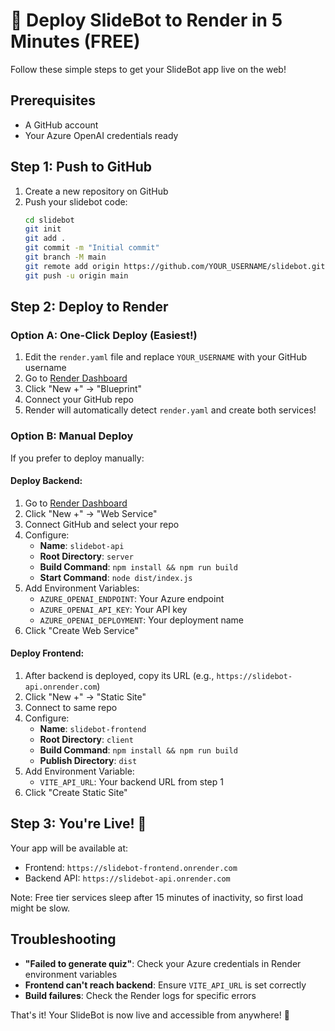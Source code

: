 # 🚀 Deploy SlideBot to Render in 5 Minutes (FREE)

Follow these simple steps to get your SlideBot app live on the web!

## Prerequisites
- A GitHub account
- Your Azure OpenAI credentials ready

## Step 1: Push to GitHub

1. Create a new repository on GitHub
2. Push your slidebot code:
   ```bash
   cd slidebot
   git init
   git add .
   git commit -m "Initial commit"
   git branch -M main
   git remote add origin https://github.com/YOUR_USERNAME/slidebot.git
   git push -u origin main
   ```

## Step 2: Deploy to Render

### Option A: One-Click Deploy (Easiest!)

1. Edit the `render.yaml` file and replace `YOUR_USERNAME` with your GitHub username
2. Go to [Render Dashboard](https://dashboard.render.com/)
3. Click "New +" → "Blueprint"
4. Connect your GitHub repo
5. Render will automatically detect `render.yaml` and create both services!

### Option B: Manual Deploy

If you prefer to deploy manually:

#### Deploy Backend:
1. Go to [Render Dashboard](https://dashboard.render.com/)
2. Click "New +" → "Web Service"
3. Connect GitHub and select your repo
4. Configure:
   - **Name**: `slidebot-api`
   - **Root Directory**: `server`
   - **Build Command**: `npm install && npm run build`
   - **Start Command**: `node dist/index.js`
5. Add Environment Variables:
   - `AZURE_OPENAI_ENDPOINT`: Your Azure endpoint
   - `AZURE_OPENAI_API_KEY`: Your API key
   - `AZURE_OPENAI_DEPLOYMENT`: Your deployment name
6. Click "Create Web Service"

#### Deploy Frontend:
1. After backend is deployed, copy its URL (e.g., `https://slidebot-api.onrender.com`)
2. Click "New +" → "Static Site"
3. Connect to same repo
4. Configure:
   - **Name**: `slidebot-frontend`
   - **Root Directory**: `client`
   - **Build Command**: `npm install && npm run build`
   - **Publish Directory**: `dist`
5. Add Environment Variable:
   - `VITE_API_URL`: Your backend URL from step 1
6. Click "Create Static Site"

## Step 3: You're Live! 🎉

Your app will be available at:
- Frontend: `https://slidebot-frontend.onrender.com`
- Backend API: `https://slidebot-api.onrender.com`

Note: Free tier services sleep after 15 minutes of inactivity, so first load might be slow.

## Troubleshooting

- **"Failed to generate quiz"**: Check your Azure credentials in Render environment variables
- **Frontend can't reach backend**: Ensure `VITE_API_URL` is set correctly
- **Build failures**: Check the Render logs for specific errors

That's it! Your SlideBot is now live and accessible from anywhere! 🚀 